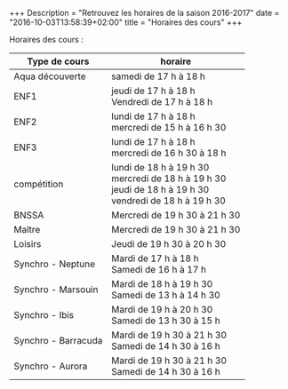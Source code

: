 +++
Description = "Retrouvez les horaires de la saison 2016-2017"
date = "2016-10-03T13:58:39+02:00"
title = "Horaires des cours"
+++

<p> Horaires des cours : </p>
<table class="table table-striped">
<thead>
<tr>
<th>Type de cours</th>
<th>horaire</th>
</tr>
</thead>
<tbody>
<tr>
<td>Aqua découverte</td>
<td>samedi de 17 h à 18 h</td>
</tr>
<tr>
<td>ENF1</td>
<td>jeudi de 17 h à 18 h</br>
Vendredi de 17 h à 18 h
</td>
</tr>
<tr>
<td>ENF2</td>
<td>lundi de 17 h à 18 h</br>
mercredi de 15 h à 16 h 30</td>
</tr>
<tr>
<td>ENF3</td>
<td>lundi de 17 h à 18 h</br>
mercredi de 16 h 30 à 18 h</td>
</tr>
<tr >
<td>compétition</td>
<td>lundi de 18 h à 19 h 30</br>
mercredi de 18 h à 19 h 30</br>
jeudi de 18 h à 19 h 30</br>
vendredi de 18 h à 19 h 30
</td>
</tr>
<tr>
<td>BNSSA</td>
<td>Mercredi de 19 h 30 à 21 h 30</td>
</tr>
<tr>
<td>Maître</td>
<td>Mercredi de 19 h 30 à 21 h 30</td>
</tr>
<tr>
<td>Loisirs</td>
<td>Jeudi de 19 h 30 à 20 h 30</td>
</tr>
<tr>
<td>Synchro - Neptune</td>
<td>Mardi de 17 h à 18 h</br>
Samedi de 16 h à 17 h
</td>
</tr>
<tr>
<td>Synchro - Marsouin</td>
<td>Mardi de 18 h à 19 h 30</br>
Samedi de 13 h à 14 h 30
</td>
</tr>
<tr>
<td>Synchro - Ibis</td>
<td>Mardi de 19 h à 20 h 30</br>
Samedi de 13 h 30 à 15 h
</td>
</tr>
<tr>
<td>Synchro - Barracuda</td>
<td>Mardi de 19 h 30 à 21 h 30</br>
Samedi de 14 h 30 à 16 h
</td>
</tr>
<tr>
<td>Synchro - Aurora</td>
<td>Mardi de 19 h 30 à 21 h 30</br>
Samedi de 14 h 30 à 16 h
</td>
</tr>
</tbody>
</table>
